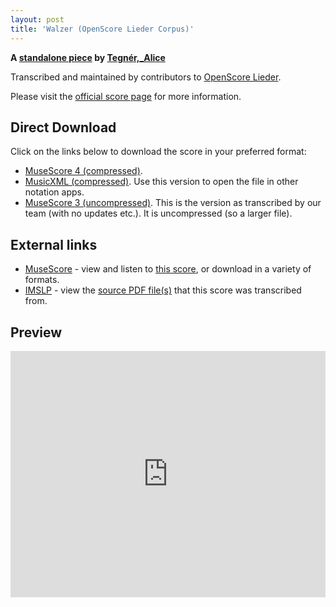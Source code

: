 ```yaml
---
layout: post
title: 'Walzer (OpenScore Lieder Corpus)'
---
```


__A [standalone piece](https://fourscoreandmore.org/openscore/lieder/Tegn%C3%A9r,_Alice/_/) by [Tegnér,_Alice](https://fourscoreandmore.org/openscore/lieder/Tegn%C3%A9r,_Alice)__

Transcribed and maintained by contributors to [OpenScore Lieder].

Please visit the [official score page] for more information.

[official score page]: https://musescore.com/openscore-lieder-corpus/scores/6910483
[OpenScore Lieder]: https://musescore.com/openscore-lieder-corpus

## Direct Download

Click on the links below to download the score in your preferred format:
- [MuseScore 4 (compressed)](https://fourscoreandmore.org/openscore/lieder/Tegn%C3%A9r,_Alice/_/Walzer.mscz).
- [MusicXML (compressed)](https://fourscoreandmore.org/openscore/lieder/Tegn%C3%A9r,_Alice/_/Walzer.mxl). Use this version to open the file in other notation apps.
- [MuseScore 3 (uncompressed)](https://raw.githubusercontent.com/OpenScore/Lieder/refs/heads/main/scores/Tegn%C3%A9r,_Alice/_/Walzer/lc6910483.mscx). This is the version as transcribed by our team (with no updates etc.). It is uncompressed (so a larger file).

## External links

- [MuseScore] - view and listen to [this score][MuseScore], or download in a variety of formats.
- [IMSLP] - view the [source PDF file(s)][IMSLP] that this score was transcribed from.

[MuseScore]: https://musescore.com/score/6910483
[IMSLP]: https://imslp.org/wiki/Special:ReverseLookup/436431

## Preview

<iframe width="100%" height="394" src="https://musescore.com/openscore-lieder-corpus/scores/6910483/embed" frameborder="0" allowfullscreen allow="autoplay; fullscreen"></iframe>
